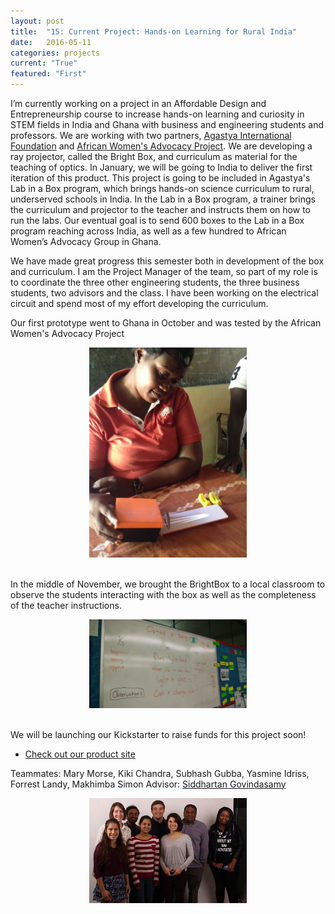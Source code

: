 ```yaml
---
layout: post
title:  "15: Current Project: Hands-on Learning for Rural India"
date:   2016-05-11
categories: projects
current: "True"
featured: "First"
---
```


I’m currently working on a project in an Affordable Design and Entrepreneurship course to increase hands-on learning and curiosity in STEM fields in India and Ghana with business and engineering students and professors. We are working with two partners, [Agastya International Foundation](http://www.agastya.org/) and [African Women's Advocacy Project](http://www.africanwomenadvocacyproject.org/). We are developing a ray projector, called the Bright Box, and curriculum as material for the teaching of optics. In January, we will be going to India to deliver the first iteration of this product. This project is going to be included in Agastya's Lab in a Box program, which brings hands-on science curriculum to rural, underserved schools in India.  In the Lab in a Box program, a trainer brings the curriculum and projector to the teacher and instructs them on how to run the labs.  Our eventual goal is to send 600 boxes to the Lab in a Box program reaching across India, as well as a few hundred to African Women’s Advocacy Group in Ghana. 

We have made great progress this semester both in development of the box and curriculum. I am the Project Manager of the team, so part of my role is to coordinate the three other engineering students, the three business students, two advisors and the class. I have been working on the electrical circuit and spend most of my effort developing the curriculum.

Our first prototype went to Ghana in October and was tested by the African Women's Advocacy Project
<center><img src="images/projects/ADE/ADEinGhana.jpg" width="50%"></center><br> 

In the middle of November, we brought the BrightBox to a local classroom to observe the students interacting with the box as well as the completeness of the teacher instructions.
<center><img src="images/projects/ADE/framingham.jpeg" width="50%"></center><br> 

We will be launching our Kickstarter to raise funds for this project soon!
* [Check out our product site](http://brightbox1.weebly.com/)

Teammates: Mary Morse, Kiki Chandra, Subhash Gubba, Yasmine Idriss, Forrest Landy, Makhimba Simon
Advisor: [Siddhartan Govindasamy](http://www.olin.edu/faculty/profile/siddhartan-govindasamy/)
<center><img src="images/projects/ADE/ADEteam.jpg" width="50%"></center>

